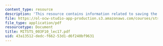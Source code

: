 ```yaml
---
content_type: resource
description: 'This resource contains information related to saving the phenomena. '
file: https://ol-ocw-studio-app-production.s3.amazonaws.com/courses/sts-003-the-rise-of-modern-science-fall-2010/43a13512dedcf66253d1d6f240bf9631_MITSTS_003F10_lec17.pdf
file_type: application/pdf
resourcetype: Document
title: MITSTS_003F10_lec17.pdf
uid: 43a13512-dedc-f662-53d1-d6f240bf9631
---
```

